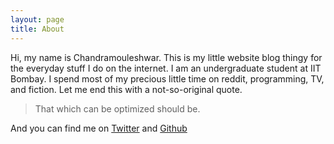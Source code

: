 ```yaml
---
layout: page
title: About
---
```


Hi, my name is Chandramouleshwar. This is my little website blog thingy for the everyday stuff I do on the internet. I am an undergraduate student at IIT Bombay. I spend most of my precious little time on reddit, programming, TV, and fiction. Let me end this with a not-so-original quote.

<blockquote class="message">
That which can be optimized should be.
</blockquote> 

And you can find me on [Twitter](https://twitter.com/{{site.author.twitter}}) and [Github](https://github.com/{{site.author.github}})

